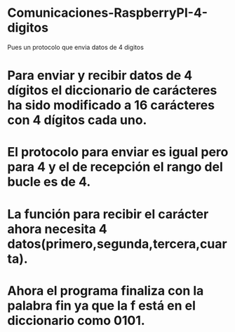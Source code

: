 # Comunicaciones-RaspberryPI-4-digitos
Pues un protocolo que envia datos de 4 digitos

# Para enviar y recibir datos de 4 dígitos el diccionario de carácteres ha sido modificado a 16 carácteres con 4 dígitos cada uno.
# El protocolo para enviar es igual pero para 4 y el de recepción el rango del bucle es de 4.
# La función para recibir el carácter ahora necesita 4 datos(primero,segunda,tercera,cuarta). 
# Ahora el programa finaliza con la palabra fin ya que la f está en el diccionario como 0101.
